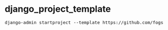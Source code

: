 # django_project_template

<pre>django-admin startproject --template https://github.com/fogstream/django_project_template/archive/master.zip {{ project_name }}</pre>

